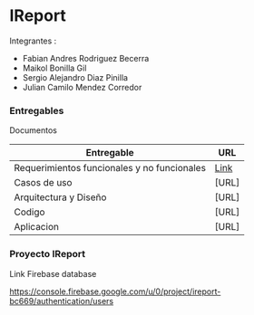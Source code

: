 ﻿# IReport

Integrantes :

 - Fabian Andres Rodriguez Becerra
 - Maikol Bonilla Gil
 - Sergio Alejandro Diaz Pinilla
 - Julian Camilo Mendez Corredor

### Entregables

Documentos 

| Entregable | URL |
| ------ | ------ |
| Requerimientos funcionales y no funcionales | [Link](https://github.com/fabiankasUN/fedesoft-099/blob/master/IReport/Entregables/IReport.pdf) |
| Casos de uso | [URL] |
| Arquitectura y Diseño | [URL] |
| Codigo | [URL] |
| Aplicacion | [URL] |

### Proyecto IReport

Link Firebase database

https://console.firebase.google.com/u/0/project/ireport-bc669/authentication/users
